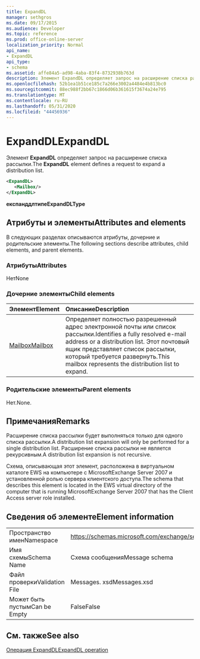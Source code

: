 ```yaml
---
title: ExpandDL
manager: sethgros
ms.date: 09/17/2015
ms.audience: Developer
ms.topic: reference
ms.prod: office-online-server
localization_priority: Normal
api_name:
- ExpandDL
api_type:
- schema
ms.assetid: affe84a5-ad98-4aba-83f4-8732938b763d
description: Элемент ExpandDL определяет запрос на расширение списка рассылки.
ms.openlocfilehash: 52b1ea1b51ce185c7a266e3002a4484e4b813bc0
ms.sourcegitcommit: 88ec988f2bb67c1866d06b361615f3674a24e795
ms.translationtype: MT
ms.contentlocale: ru-RU
ms.lasthandoff: 05/31/2020
ms.locfileid: "44456936"
---
```

# <a name="expanddl"></a><span data-ttu-id="3601a-103">ExpandDL</span><span class="sxs-lookup"><span data-stu-id="3601a-103">ExpandDL</span></span>

<span data-ttu-id="3601a-104">Элемент **ExpandDL** определяет запрос на расширение списка рассылки.</span><span class="sxs-lookup"><span data-stu-id="3601a-104">The **ExpandDL** element defines a request to expand a distribution list.</span></span> 
  
```xml
<ExpandDL>
   <Mailbox/>
</ExpandDL>
```

 <span data-ttu-id="3601a-105">**експанддлтипе**</span><span class="sxs-lookup"><span data-stu-id="3601a-105">**ExpandDLType**</span></span>
## <a name="attributes-and-elements"></a><span data-ttu-id="3601a-106">Атрибуты и элементы</span><span class="sxs-lookup"><span data-stu-id="3601a-106">Attributes and elements</span></span>

<span data-ttu-id="3601a-107">В следующих разделах описываются атрибуты, дочерние и родительские элементы.</span><span class="sxs-lookup"><span data-stu-id="3601a-107">The following sections describe attributes, child elements, and parent elements.</span></span>
  
### <a name="attributes"></a><span data-ttu-id="3601a-108">Атрибуты</span><span class="sxs-lookup"><span data-stu-id="3601a-108">Attributes</span></span>

<span data-ttu-id="3601a-109">Нет</span><span class="sxs-lookup"><span data-stu-id="3601a-109">None</span></span>
  
### <a name="child-elements"></a><span data-ttu-id="3601a-110">Дочерние элементы</span><span class="sxs-lookup"><span data-stu-id="3601a-110">Child elements</span></span>

|<span data-ttu-id="3601a-111">**Элемент**</span><span class="sxs-lookup"><span data-stu-id="3601a-111">**Element**</span></span>|<span data-ttu-id="3601a-112">**Описание**</span><span class="sxs-lookup"><span data-stu-id="3601a-112">**Description**</span></span>|
|:-----|:-----|
|[<span data-ttu-id="3601a-113">Mailbox</span><span class="sxs-lookup"><span data-stu-id="3601a-113">Mailbox</span></span>](mailbox.md) <br/> |<span data-ttu-id="3601a-114">Определяет полностью разрешенный адрес электронной почты или список рассылки.</span><span class="sxs-lookup"><span data-stu-id="3601a-114">Identifies a fully resolved e-mail address or a distribution list.</span></span> <span data-ttu-id="3601a-115">Этот почтовый ящик представляет список рассылки, который требуется развернуть.</span><span class="sxs-lookup"><span data-stu-id="3601a-115">This mailbox represents the distribution list to expand.</span></span>  <br/> |
   
### <a name="parent-elements"></a><span data-ttu-id="3601a-116">Родительские элементы</span><span class="sxs-lookup"><span data-stu-id="3601a-116">Parent elements</span></span>

<span data-ttu-id="3601a-117">Нет.</span><span class="sxs-lookup"><span data-stu-id="3601a-117">None.</span></span>
  
## <a name="remarks"></a><span data-ttu-id="3601a-118">Примечания</span><span class="sxs-lookup"><span data-stu-id="3601a-118">Remarks</span></span>

<span data-ttu-id="3601a-119">Расширение списка рассылки будет выполняться только для одного списка рассылки.</span><span class="sxs-lookup"><span data-stu-id="3601a-119">A distribution list expansion will only be performed for a single distribution list.</span></span> <span data-ttu-id="3601a-120">Расширение списка рассылки не является рекурсивным.</span><span class="sxs-lookup"><span data-stu-id="3601a-120">A distribution list expansion is not recursive.</span></span>
  
<span data-ttu-id="3601a-121">Схема, описывающая этот элемент, расположена в виртуальном каталоге EWS на компьютере с MicrosoftExchange Server 2007 и установленной ролью сервера клиентского доступа.</span><span class="sxs-lookup"><span data-stu-id="3601a-121">The schema that describes this element is located in the EWS virtual directory of the computer that is running MicrosoftExchange Server 2007 that has the Client Access server role installed.</span></span>
  
## <a name="element-information"></a><span data-ttu-id="3601a-122">Сведения об элементе</span><span class="sxs-lookup"><span data-stu-id="3601a-122">Element information</span></span>

|||
|:-----|:-----|
|<span data-ttu-id="3601a-123">Пространство имен</span><span class="sxs-lookup"><span data-stu-id="3601a-123">Namespace</span></span>  <br/> |https://schemas.microsoft.com/exchange/services/2006/messages  <br/> |
|<span data-ttu-id="3601a-124">Имя схемы</span><span class="sxs-lookup"><span data-stu-id="3601a-124">Schema Name</span></span>  <br/> |<span data-ttu-id="3601a-125">Схема сообщения</span><span class="sxs-lookup"><span data-stu-id="3601a-125">Message schema</span></span>  <br/> |
|<span data-ttu-id="3601a-126">Файл проверки</span><span class="sxs-lookup"><span data-stu-id="3601a-126">Validation File</span></span>  <br/> |<span data-ttu-id="3601a-127">Messages. xsd</span><span class="sxs-lookup"><span data-stu-id="3601a-127">Messages.xsd</span></span>  <br/> |
|<span data-ttu-id="3601a-128">Может быть пустым</span><span class="sxs-lookup"><span data-stu-id="3601a-128">Can be Empty</span></span>  <br/> |<span data-ttu-id="3601a-129">False</span><span class="sxs-lookup"><span data-stu-id="3601a-129">False</span></span>  <br/> |
   
## <a name="see-also"></a><span data-ttu-id="3601a-130">См. также</span><span class="sxs-lookup"><span data-stu-id="3601a-130">See also</span></span>



[<span data-ttu-id="3601a-131">Операция ExpandDL</span><span class="sxs-lookup"><span data-stu-id="3601a-131">ExpandDL operation</span></span>](expanddl-operation.md)

